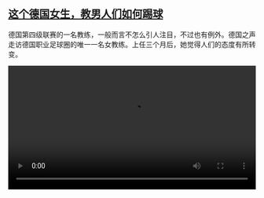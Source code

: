 <!--1595764441000-->
[这个德国女生，教男人们如何踢球](https://www.dw.com/zh/%E8%BF%99%E4%B8%AA%E5%BE%B7%E5%9B%BD%E5%A5%B3%E7%94%9F%EF%BC%8C%E6%95%99%E7%94%B7%E4%BA%BA%E4%BB%AC%E5%A6%82%E4%BD%95%E8%B8%A2%E7%90%83/a-54266113)
------

<p>德国第四级联赛的一名教练，一般而言不怎么引人注目，不过也有例外。德国之声走访德国职业足球圈的唯一一名女教练。上任三个月后，她觉得人们的态度有所转变。</small></p><video src="https://tvdownloaddw-a.akamaihd.net/dwtv_video/flv/vdt_zh/2020/bchi200722_001_coachwomen_01v_sd_sor.mp4" controls style="width:100%"></video>

